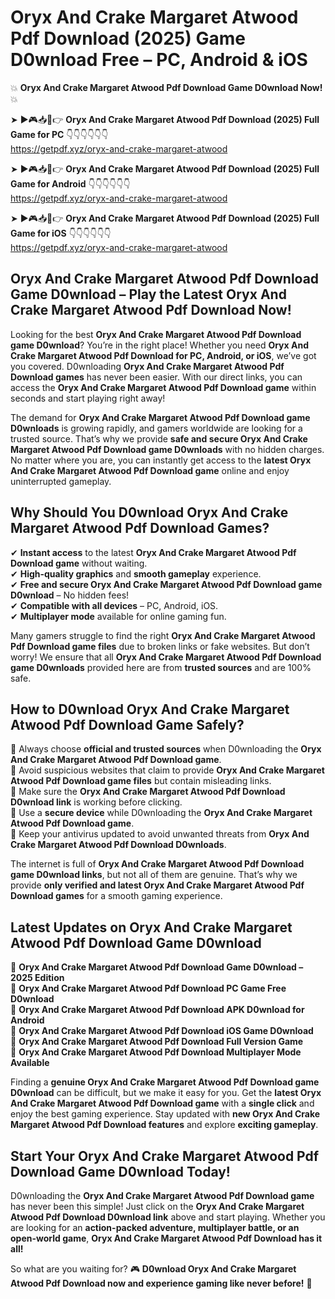 # Oryx And Crake Margaret Atwood Pdf Download (2025) Game D0wnload Free – PC, Android & iOS

💥 **Oryx And Crake Margaret Atwood Pdf Download Game D0wnload Now!** 💥  

➤ ►🎮📥📱👉 **Oryx And Crake Margaret Atwood Pdf Download (2025) Full Game for PC** 👇👇👇👇👇👇  
https://getpdf.xyz/oryx-and-crake-margaret-atwood  

➤ ►🎮📥📱👉 **Oryx And Crake Margaret Atwood Pdf Download (2025) Full Game for Android** 👇👇👇👇👇👇  
https://getpdf.xyz/oryx-and-crake-margaret-atwood  

➤ ►🎮📥📱👉 **Oryx And Crake Margaret Atwood Pdf Download (2025) Full Game for iOS** 👇👇👇👇👇👇  
https://getpdf.xyz/oryx-and-crake-margaret-atwood  

## Oryx And Crake Margaret Atwood Pdf Download Game D0wnload – Play the Latest Oryx And Crake Margaret Atwood Pdf Download Now!

Looking for the best **Oryx And Crake Margaret Atwood Pdf Download game D0wnload**? You’re in the right place! Whether you need **Oryx And Crake Margaret Atwood Pdf Download for PC, Android, or iOS**, we’ve got you covered. D0wnloading **Oryx And Crake Margaret Atwood Pdf Download games** has never been easier. With our direct links, you can access the **Oryx And Crake Margaret Atwood Pdf Download game** within seconds and start playing right away!  

The demand for **Oryx And Crake Margaret Atwood Pdf Download game D0wnloads** is growing rapidly, and gamers worldwide are looking for a trusted source. That’s why we provide **safe and secure Oryx And Crake Margaret Atwood Pdf Download game D0wnloads** with no hidden charges. No matter where you are, you can instantly get access to the **latest Oryx And Crake Margaret Atwood Pdf Download game** online and enjoy uninterrupted gameplay.  

## **Why Should You D0wnload Oryx And Crake Margaret Atwood Pdf Download Games?**  

✔ **Instant access** to the latest **Oryx And Crake Margaret Atwood Pdf Download game** without waiting.  
✔ **High-quality graphics** and **smooth gameplay** experience.  
✔ **Free and secure Oryx And Crake Margaret Atwood Pdf Download game D0wnload** – No hidden fees!  
✔ **Compatible with all devices** – PC, Android, iOS.  
✔ **Multiplayer mode** available for online gaming fun.  

Many gamers struggle to find the right **Oryx And Crake Margaret Atwood Pdf Download game files** due to broken links or fake websites. But don’t worry! We ensure that all **Oryx And Crake Margaret Atwood Pdf Download game D0wnloads** provided here are from **trusted sources** and are 100% safe.  

## **How to D0wnload Oryx And Crake Margaret Atwood Pdf Download Game Safely?**  

📌 Always choose **official and trusted sources** when D0wnloading the **Oryx And Crake Margaret Atwood Pdf Download game**.  
📌 Avoid suspicious websites that claim to provide **Oryx And Crake Margaret Atwood Pdf Download game files** but contain misleading links.  
📌 Make sure the **Oryx And Crake Margaret Atwood Pdf Download D0wnload link** is working before clicking.  
📌 Use a **secure device** while D0wnloading the **Oryx And Crake Margaret Atwood Pdf Download game**.  
📌 Keep your antivirus updated to avoid unwanted threats from **Oryx And Crake Margaret Atwood Pdf Download D0wnloads**.  

The internet is full of **Oryx And Crake Margaret Atwood Pdf Download game D0wnload links**, but not all of them are genuine. That’s why we provide **only verified and latest Oryx And Crake Margaret Atwood Pdf Download games** for a smooth gaming experience.  

## **Latest Updates on Oryx And Crake Margaret Atwood Pdf Download Game D0wnload**  

🔹 **Oryx And Crake Margaret Atwood Pdf Download Game D0wnload – 2025 Edition**  
🔹 **Oryx And Crake Margaret Atwood Pdf Download PC Game Free D0wnload**  
🔹 **Oryx And Crake Margaret Atwood Pdf Download APK D0wnload for Android**  
🔹 **Oryx And Crake Margaret Atwood Pdf Download iOS Game D0wnload**  
🔹 **Oryx And Crake Margaret Atwood Pdf Download Full Version Game**  
🔹 **Oryx And Crake Margaret Atwood Pdf Download Multiplayer Mode Available**  

Finding a **genuine Oryx And Crake Margaret Atwood Pdf Download game D0wnload** can be difficult, but we make it easy for you. Get the **latest Oryx And Crake Margaret Atwood Pdf Download game** with a **single click** and enjoy the best gaming experience. Stay updated with **new Oryx And Crake Margaret Atwood Pdf Download features** and explore **exciting gameplay**.  

## **Start Your Oryx And Crake Margaret Atwood Pdf Download Game D0wnload Today!**  

D0wnloading the **Oryx And Crake Margaret Atwood Pdf Download game** has never been this simple! Just click on the **Oryx And Crake Margaret Atwood Pdf Download D0wnload link** above and start playing. Whether you are looking for an **action-packed adventure, multiplayer battle, or an open-world game**, **Oryx And Crake Margaret Atwood Pdf Download has it all!**  

So what are you waiting for? 🎮 **D0wnload Oryx And Crake Margaret Atwood Pdf Download now and experience gaming like never before!** 🚀  